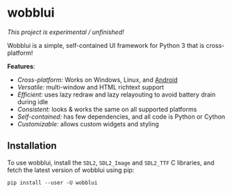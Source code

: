 
wobblui
=======

*This project is experimental / unfinished!*

Wobblui is a simple, self-contained UI framework for Python 3 that is
cross-platform!

**Features**:

- *Cross-platform:* Works on Windows, Linux, and [Android](https://github.com/kivy/python-for-android)
- *Versatile:* multi-window and HTML richtext support
- *Efficient:* uses lazy redraw and lazy relayouting to avoid battery drain during idle
- *Consistent:* looks & works the same on all supported platforms
- *Self-contained:* has few dependencies, and all code is Python or Cython
- *Customizable:* allows custom widgets and styling

Installation
------------

To use wobblui, install the `SDL2`, `SDL2_Image` and `SDL2_TTF` C
libraries, and fetch the latest version of wobblui using pip:

```
pip install --user -U wobblui
```


